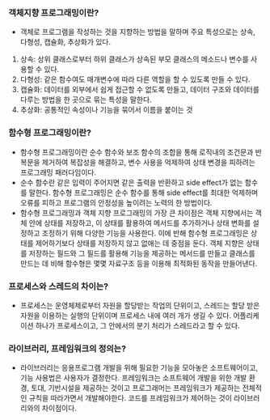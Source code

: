 ### 객체지향 프로그래밍이란?

- 객체로 프로그램을 작성하는 것을 지향하는 방법을 말하며 주요 특성으로는 상속, 다형성, 캡슐화, 추상화가 있다.

1. 상속: 상위 클래스로부터 하위 클래스가 상속된 부모 클래스의 메소드나 변수를 사용할 수 있다.
2. 다형성: 같은 함수여도 매개변수에 따라 다른 역할을 할 수 있도록 만들 수 있다.
3. 캡슐화: 데이터를 외부에서 쉽게 접근할 수 없도록 만들고, 데이터 구조와 데이터를 다루는 방법을 한 곳으로 묶는 특성을 말한다.
4. 추상화: 공통적인 속성이나 기능을 묶어서 이름을 붙이는 것

### 함수형 프로그래밍이란?

- 함수형 프로그래밍이란 순수 함수와 보조 함수의 조합을 통해 로직내의 조건문과 반복문을 제거하여 복잡성을 해결하고, 변수 사용을 억제하여 상태 변경을 피하려는 프로그래밍 패러다임이다.
- 순수 함수란 같은 입력이 주어지면 같은 출력을 반환하고 side effect가 없는 함수를 말한다. 함수형 프로그래밍은 순수 함수를 통해 side effect를 최대한 억제하며 오류를 피하고 프로그램의 안정성을 높이려는 노력의 한 방법이다.
- 함수형 프로그래밍과 객체 지향 프로그래밍의 가장 큰 차이점은 객체 지향에서는 객체 안에 상태를 저장하고, 이 상태를 활용하여 메서드를 추가하거나 상태 변화를 설정하고 조정하기 위해 다양한 기능을 사용한다. 이에 반해 함수형 프로그래밍은 상태를 제어하기보다 상태를 저장하지 않고 없애는 데 중점을 둔다. 객체 지향은 상태를 저장하는 필드와 그 필드를 활용해 기능을 제공하는 메서드를 만들고 클래스를 만드는 데 비해 함수형은 몇몇 자료구조 등을 이용해 최적화된 동작을 만들어낸다.

### 프로세스와 스레드의 차이는?

- 프로세스는 운영체제로부터 자원을 할당받는 작업의 단위이고, 스레드는 할당 받은 자원을 이용하는 실행의 단위이며 프로세스 내에 여러 개가 생길 수 있다. 어플리케이션 하나가 프로세스이고, 그 안에서의 분기 처리가 스레드라고 할 수 있다.

### 라이브러리, 프레임워크의 정의는?

- 라이브러리는 응용프로그램 개발을 위해 필요한 기능을 모아놓은 소프트웨어이고, 기능 사용법은 사용자가 결정한다. 프레임워크는 소프트웨어 개발을 위한 개발 환경, 토대, 기반시설을 제공하는 것이고 프로그래머는 프레임워크가 제공하는 전체적인 규칙을 따라가면서 개발해야한다. 코드를 프레임워크가 제어하는 것이 라이브러리와의 차이점이다.
